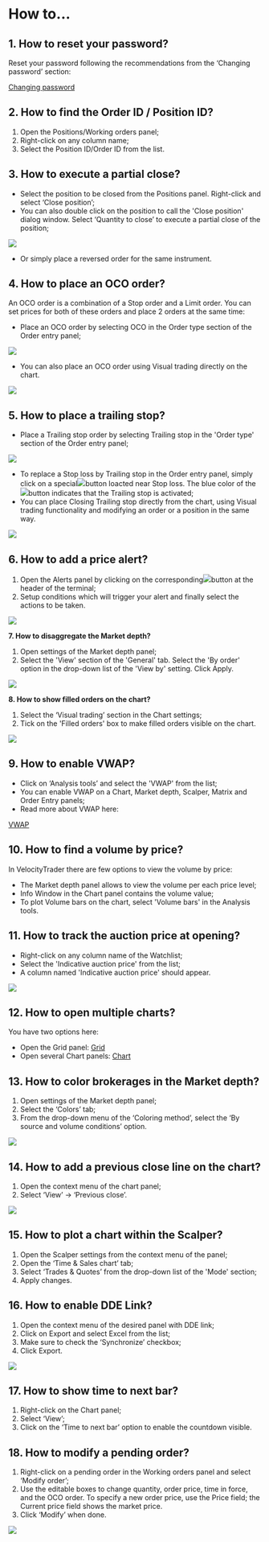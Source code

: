 # How to...

## **1. How to reset your password?**

Reset your password following the recommendations from the ‘Changing password’ section:

[Changing password](https://help.za.velocitytrade.com/desktop-application-for-windows/windows/getting-started/installation-and-updates) 

## **2. How to find the Order ID / Position ID?**

1. Open the Positions/Working orders panel; 
2. Right-click on any column name;
3. Select the Position ID/Order ID from the list.

## **3. How to execute a partial close?**

* Select the position to be closed from the Positions panel. Right-click and select ‘Close position’;
* You can also double click on the position to call the 'Close position' dialog window. Select ‘Quantity to close’ to execute a partial close of the position;

![](../../.gitbook/assets/partial-close.jpg)

* Or simply place a reversed order for the same instrument.

## **4. How to place an OCO order?**

An OCO order is a combination of a Stop order and a Limit order. You can set prices for both of these orders and place 2 orders at the same time:

* Place an OCO order by selecting OCO in the Order type section of the Order entry panel;

![](../../.gitbook/assets/oco.jpg)

* You can also place an OCO order using Visual trading directly on the chart.

![](../../.gitbook/assets/oco3.png)

## **5. How to place a trailing stop?**

* Place a Trailing stop order by selecting Trailing stop in the 'Order type' section of the Order entry panel;

![](../../.gitbook/assets/oe%20%281%29.png)

* To replace a Stop loss by Trailing stop in the Order entry panel, simply click on a special![](../../.gitbook/assets/tr-stop-1%20%281%29%20%281%29.png)button loacted near Stop loss. The blue color of the![](../../.gitbook/assets/tr-stop2%20%281%29.png)button indicates that the Trailing stop is activated; 
* You can place Closing Trailing stop directly from the chart, using Visual trading functionality and modifying an order or a position in the same way.

![](../../.gitbook/assets/tsl-new.png)

## **6. How to add a price alert?**

1. Open the Alerts panel by clicking on the corresponding![](../../.gitbook/assets/1%20%2873%29.png)button at the header of the terminal;
2. Setup conditions which will trigger your alert and finally select the actions to be taken.

![](../../.gitbook/assets/alerts-1.png)

**7. How to disaggregate the Market depth?**

1. Open settings of the Market depth panel;
2. Select the 'View' section of the 'General' tab. Select the 'By order' option in the drop-down list of the 'View by' setting. Click Apply.  

![](../../.gitbook/assets/market-depth.jpg)

**8. How to show filled orders on the chart?**

1. Select the ‘Visual trading’ section in the Chart settings;
2. Tick on the 'Filled orders' box to make filled orders visible on the chart.

![](../../.gitbook/assets/visual-trading.jpg)

## **9. How to enable VWAP?**

* Click on ‘Analysis tools’ and select the 'VWAP' from the list;
* You can enable VWAP on a Chart, Market depth, Scalper, Matrix and Order Entry panels;
* Read more about VWAP here: 

[VWAP](desktop-application-for-windows/analysis-tools/chart/volume-analysis/vwap.md)

## **10. How to find a volume by price?**

In VelocityTrader there are few options to view the volume by price:

* The Market depth panel allows to view the volume per each price level;
* Info Window in the Chart panel contains the volume value;
* To plot Volume bars on the chart, select 'Volume bars' in the Analysis tools.

## **11. How to track the auction price at opening?**

* Right-click on any column name of the Watchlist;
* Select the 'Indicative auction price' from the list;
* A column named 'Indicative auction price' should appear.

![](../../.gitbook/assets/watchlist.jpg)

## **12. How to open multiple charts?**

You have two options here:

* Open the Grid panel: [Grid](desktop-application-for-windows/analysis-tools/grid.md)
* Open several Chart panels: [Chart](desktop-application-for-windows/getting-started/arranging-panels.md)

## **13. How to color brokerages in the Market depth?**

1. Open settings of the Market depth panel;
2. Select the ‘Colors’ tab;
3. From the drop-down menu of the ‘Coloring method’, select the ‘By source and volume conditions’ option.

![](../../.gitbook/assets/color.png)

## **14. How to add a previous close line on the chart?**

1. Open the context menu of the chart panel;
2. Select ‘View’ -&gt; ‘Previous close’.

![](../../.gitbook/assets/prev.-close.jpg)

## **15. How to plot a chart within the Scalper?**

1. Open the Scalper settings from the context menu of the panel;
2. Open the ‘Time & Sales chart’ tab;
3. Select ‘Trades & Quotes’ from the drop-down list of the 'Mode' section;
4. Apply changes.

## **16. How to enable DDE Link?**

1. Open the context menu of the desired panel with DDE link;
2. Click on Export and select Excel from the list;
3. Make sure to check the ‘Synchronize’ checkbox;
4. Click Export.

![](../../.gitbook/assets/export.jpg)

## **17. How to show time to next bar?**

1. Right-click on the Chart panel;
2. Select ‘View’;
3. Click on the ‘Time to next bar’ option to enable the countdown visible.

## **18. How to modify a pending order?**

1. Right-click on a pending order in the Working orders panel and select ‘Modify order’;
2. Use the editable boxes to change quantity, order price, time in force, and the OCO order. To specify a new order price, use the Price field; the Current price field shows the market price. 
3. Click ‘Modify’ when done.

![](../../.gitbook/assets/oe-screen.png)

